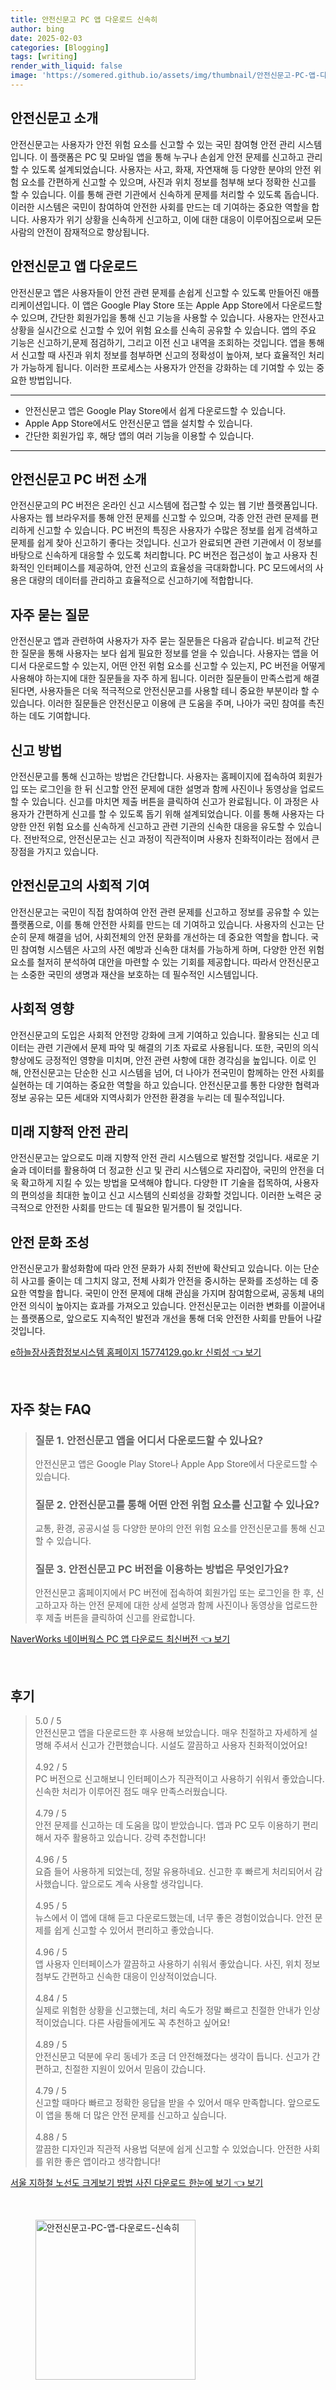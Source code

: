 ```yaml
---
title: 안전신문고 PC 앱 다운로드 신속히
author: bing
date: 2025-02-03
categories: [Blogging]
tags: [writing]
render_with_liquid: false
image: 'https://somered.github.io/assets/img/thumbnail/안전신문고-PC-앱-다운로드-신속히.webp'
---
```



<h2 id='안전신문고_소개'>안전신문고 소개</h2>

<p>안전신문고는 사용자가 안전 위험 요소를 신고할 수 있는 국민 참여형 안전 관리 시스템입니다. 이 플랫폼은 PC 및 모바일 앱을 통해 누구나 손쉽게 안전 문제를 신고하고 관리할 수 있도록 설계되었습니다. 사용자는 사고, 화재, 자연재해 등 다양한 분야의 안전 위험 요소를 간편하게 신고할 수 있으며, 사진과 위치 정보를 첨부해 보다 정확한 신고를 할 수 있습니다. 이를 통해 관련 기관에서 신속하게 문제를 처리할 수 있도록 돕습니다. 이러한 시스템은 국민이 참여하여 안전한 사회를 만드는 데 기여하는 중요한 역할을 합니다. 사용자가 위기 상황을 신속하게 신고하고, 이에 대한 대응이 이루어짐으로써 모든 사람의 안전이 잠재적으로 향상됩니다.</p>

<h2 id='안전신문고_앱_다운로드'>안전신문고 앱 다운로드</h2>

<p>안전신문고 앱은 사용자들이 안전 관련 문제를 손쉽게 신고할 수 있도록 만들어진 애플리케이션입니다. 이 앱은 Google Play Store 또는 Apple App Store에서 다운로드할 수 있으며, 간단한 회원가입을 통해 신고 기능을 사용할 수 있습니다. 사용자는 안전사고 상황을 실시간으로 신고할 수 있어 위험 요소를 신속히 공유할 수 있습니다. 앱의 주요 기능은 신고하기,문제 점검하기, 그리고 이전 신고 내역을 조회하는 것입니다. 앱을 통해서 신고할 때 사진과 위치 정보를 첨부하면 신고의 정확성이 높아져, 보다 효율적인 처리가 가능하게 됩니다. 이러한 프로세스는 사용자가 안전을 강화하는 데 기여할 수 있는 중요한 방법입니다.</p>

<hr />

<ul>
    <li>안전신문고 앱은 Google Play Store에서 쉽게 다운로드할 수 있습니다.</li>
    <li>Apple App Store에서도 안전신문고 앱을 설치할 수 있습니다.</li>
    <li>간단한 회원가입 후, 해당 앱의 여러 기능을 이용할 수 있습니다.</li>
</ul>

<hr />

<h2 id='안전신문고_PC_버전'>안전신문고 PC 버전 소개</h2>

<p>안전신문고의 PC 버전은 온라인 신고 시스템에 접근할 수 있는 웹 기반 플랫폼입니다. 사용자는 웹 브라우저를 통해 안전 문제를 신고할 수 있으며, 각종 안전 관련 문제를 편리하게 신고할 수 있습니다. PC 버전의 특징은 사용자가 수많은 정보를 쉽게 검색하고 문제를 쉽게 찾아 신고하기 좋다는 것입니다. 신고가 완료되면 관련 기관에서 이 정보를 바탕으로 신속하게 대응할 수 있도록 처리합니다. PC 버전은 접근성이 높고 사용자 친화적인 인터페이스를 제공하여, 안전 신고의 효율성을 극대화합니다. PC 모드에서의 사용은 대량의 데이터를 관리하고 효율적으로 신고하기에 적합합니다.</p>

<h2 id='자주_묻는_질문'>자주 묻는 질문</h2>

<p>안전신문고 앱과 관련하여 사용자가 자주 묻는 질문들은 다음과 같습니다. 비교적 간단한 질문을 통해 사용자는 보다 쉽게 필요한 정보를 얻을 수 있습니다. 사용자는 앱을 어디서 다운로드할 수 있는지, 어떤 안전 위험 요소를 신고할 수 있는지, PC 버전을 어떻게 사용해야 하는지에 대한 질문들을 자주 하게 됩니다. 이러한 질문들이 만족스럽게 해결된다면, 사용자들은 더욱 적극적으로 안전신문고를 사용할 테니 중요한 부분이라 할 수 있습니다. 이러한 질문들은 안전신문고 이용에 큰 도움을 주며, 나아가 국민 참여를 촉진하는 데도 기여합니다.</p>

<h2 id='신고_방법'>신고 방법</h2>

<p>안전신문고를 통해 신고하는 방법은 간단합니다. 사용자는 홈페이지에 접속하여 회원가입 또는 로그인을 한 뒤 신고할 안전 문제에 대한 설명과 함께 사진이나 동영상을 업로드할 수 있습니다. 신고를 마치면 제출 버튼을 클릭하여 신고가 완료됩니다. 이 과정은 사용자가 간편하게 신고를 할 수 있도록 돕기 위해 설계되었습니다. 이를 통해 사용자는 다양한 안전 위험 요소를 신속하게 신고하고 관련 기관의 신속한 대응을 유도할 수 있습니다. 전반적으로, 안전신문고는 신고 과정이 직관적이며 사용자 친화적이라는 점에서 큰 장점을 가지고 있습니다.</p>

<h2 id='안전신문고_기여'>안전신문고의 사회적 기여</h2>

<p>안전신문고는 국민이 직접 참여하여 안전 관련 문제를 신고하고 정보를 공유할 수 있는 플랫폼으로, 이를 통해 안전한 사회를 만드는 데 기여하고 있습니다. 사용자의 신고는 단순히 문제 해결을 넘어, 사회전체의 안전 문화를 개선하는 데 중요한 역할을 합니다. 국민 참여형 시스템은 사고의 사전 예방과 신속한 대처를 가능하게 하며, 다양한 안전 위험 요소를 철저히 분석하여 대안을 마련할 수 있는 기회를 제공합니다. 따라서 안전신문고는 소중한 국민의 생명과 재산을 보호하는 데 필수적인 시스템입니다.</p>

<h2 id='사회적_영향'>사회적 영향</h2>

<p>안전신문고의 도입은 사회적 안전망 강화에 크게 기여하고 있습니다. 활용되는 신고 데이터는 관련 기관에서 문제 파악 및 해결의 기초 자료로 사용됩니다. 또한, 국민의 의식 향상에도 긍정적인 영향을 미치며, 안전 관련 사항에 대한 경각심을 높입니다. 이로 인해, 안전신문고는 단순한 신고 시스템을 넘어, 더 나아가 전국민이 함께하는 안전 사회를 실현하는 데 기여하는 중요한 역할을 하고 있습니다. 안전신문고를 통한 다양한 협력과 정보 공유는 모든 세대와 지역사회가 안전한 환경을 누리는 데 필수적입니다.</p>

<h2 id='미래_지향_안전'>미래 지향적 안전 관리</h2>

<p>안전신문고는 앞으로도 미래 지향적 안전 관리 시스템으로 발전할 것입니다. 새로운 기술과 데이터를 활용하여 더 정교한 신고 및 관리 시스템으로 자리잡아, 국민의 안전을 더욱 확고하게 지킬 수 있는 방법을 모색해야 합니다. 다양한 IT 기술을 접목하여, 사용자의 편의성을 최대한 높이고 신고 시스템의 신뢰성을 강화할 것입니다. 이러한 노력은 궁극적으로 안전한 사회를 만드는 데 필요한 밑거름이 될 것입니다.</p>

<h2 id='안전_문화_조성'>안전 문화 조성</h2>

<p>안전신문고가 활성화함에 따라 안전 문화가 사회 전반에 확산되고 있습니다. 이는 단순히 사고를 줄이는 데 그치지 않고, 전체 사회가 안전을 중시하는 문화를 조성하는 데 중요한 역할을 합니다. 국민이 안전 문제에 대해 관심을 가지며 참여함으로써, 공동체 내의 안전 의식이 높아지는 효과를 가져오고 있습니다. 안전신문고는 이러한 변화를 이끌어내는 플랫폼으로, 앞으로도 지속적인 발전과 개선을 통해 더욱 안전한 사회를 만들어 나갈 것입니다.</p>


<p><a class="click-button" title="e하늘장사종합정보시스템 홈페이지 15774129.go.kr 신뢰성" href="https://somered.github.io/posts/e%ED%95%98%EB%8A%98%EC%9E%A5%EC%82%AC%EC%A2%85%ED%95%A9%EC%A0%95%EB%B3%B4%EC%8B%9C%EC%8A%A4%ED%85%9C-%ED%99%88%ED%8E%98%EC%9D%B4%EC%A7%80-15774129.go.kr-%EC%8B%A0%EB%A2%B0%EC%84%B1/" rel="dofollow">e하늘장사종합정보시스템 홈페이지 15774129.go.kr 신뢰성 👈 보기</a></p><br>
<h2 id='자주_찾는_FAQ'>자주 찾는 FAQ</h2>
<div itemscope="" itemtype="https://schema.org/FAQPage"> 
<blockquote> 
<div itemscope="" itemprop="mainEntity" itemtype="https://schema.org/Question"> 
<h3 itemprop="name">질문 1. 안전신문고 앱을 어디서 다운로드할 수 있나요?</h3> 
<div itemscope="" itemprop="acceptedAnswer" itemtype="https://schema.org/Answer"> 
<span itemprop="text"> 
<p>안전신문고 앱은 Google Play Store나 Apple App Store에서 다운로드할 수 있습니다.</p> 
</span> 
</div> 
</div> 
<div itemscope="" itemprop="mainEntity" itemtype="https://schema.org/Question"> 
<h3 itemprop="name">질문 2. 안전신문고를 통해 어떤 안전 위험 요소를 신고할 수 있나요?</h3> 
<div itemscope="" itemprop="acceptedAnswer" itemtype="https://schema.org/Answer"> 
<span itemprop="text"> 
<p>교통, 환경, 공공시설 등 다양한 분야의 안전 위험 요소를 안전신문고를 통해 신고할 수 있습니다.</p> 
</span> 
</div> 
</div> 
<div itemscope="" itemprop="mainEntity" itemtype="https://schema.org/Question"> 
<h3 itemprop="name">질문 3. 안전신문고 PC 버전을 이용하는 방법은 무엇인가요?</h3> 
<div itemscope="" itemprop="acceptedAnswer" itemtype="https://schema.org/Answer"> 
<span itemprop="text"> 
<p>안전신문고 홈페이지에서 PC 버전에 접속하여 회원가입 또는 로그인을 한 후, 신고하고자 하는 안전 문제에 대한 상세 설명과 함께 사진이나 동영상을 업로드한 후 제출 버튼을 클릭하여 신고를 완료합니다.</p> 
</span> 
</div> 
</div> 
</blockquote> 
</div>
<p><a class="click-button" title="NaverWorks 네이버웍스 PC 앱 다운로드 최신버전" href="https://somered.github.io/posts/NaverWorks-%EB%84%A4%EC%9D%B4%EB%B2%84%EC%9B%8D%EC%8A%A4-PC-%EC%95%B1-%EB%8B%A4%EC%9A%B4%EB%A1%9C%EB%93%9C-%EC%B5%9C%EC%8B%A0%EB%B2%84%EC%A0%84/" rel="dofollow">NaverWorks 네이버웍스 PC 앱 다운로드 최신버전 👈 보기</a></p><br>
<h2 id='후기'>후기</h2>
<div itemscope itemtype="https://schema.org/Product">
  <blockquote>
  <div itemprop="review" itemscope itemtype="https://schema.org/Review">
      <div itemprop="reviewRating" itemscope itemtype="https://schema.org/Rating"> <span itemprop="ratingValue">5.0</span> / <span itemprop="bestRating">5</span> </div>
      <span itemprop="reviewBody">안전신문고 앱을 다운로드한 후 사용해 보았습니다. 매우 친절하고 자세하게 설명해 주셔서 신고가 간편했습니다. 시설도 깔끔하고 사용자 친화적이었어요!</span>
  </div>
  <br>
  <div itemprop="review" itemscope itemtype="https://schema.org/Review">
      <div itemprop="reviewRating" itemscope itemtype="https://schema.org/Rating"> <span itemprop="ratingValue">4.92</span> / <span itemprop="bestRating">5</span> </div>
      <span itemprop="reviewBody">PC 버전으로 신고해보니 인터페이스가 직관적이고 사용하기 쉬워서 좋았습니다. 신속한 처리가 이루어진 점도 매우 만족스러웠습니다.</span>
  </div>
  <br>
  <div itemprop="review" itemscope itemtype="https://schema.org/Review">
      <div itemprop="reviewRating" itemscope itemtype="https://schema.org/Rating"> <span itemprop="ratingValue">4.79</span> / <span itemprop="bestRating">5</span> </div>
      <span itemprop="reviewBody">안전 문제를 신고하는 데 도움을 많이 받았습니다. 앱과 PC 모두 이용하기 편리해서 자주 활용하고 있습니다. 강력 추천합니다!</span>
  </div>
  <br>
  <div itemprop="review" itemscope itemtype="https://schema.org/Review">
      <div itemprop="reviewRating" itemscope itemtype="https://schema.org/Rating"> <span itemprop="ratingValue">4.96</span> / <span itemprop="bestRating">5</span> </div>
      <span itemprop="reviewBody">요즘 들어 사용하게 되었는데, 정말 유용하네요. 신고한 후 빠르게 처리되어서 감사했습니다. 앞으로도 계속 사용할 생각입니다.</span>
  </div>
  <br>
  <div itemprop="review" itemscope itemtype="https://schema.org/Review">
      <div itemprop="reviewRating" itemscope itemtype="https://schema.org/Rating"> <span itemprop="ratingValue">4.95</span> / <span itemprop="bestRating">5</span> </div>
      <span itemprop="reviewBody">뉴스에서 이 앱에 대해 듣고 다운로드했는데, 너무 좋은 경험이었습니다. 안전 문제를 쉽게 신고할 수 있어서 편리하고 좋았습니다.</span>
  </div>
  <br>
  <div itemprop="review" itemscope itemtype="https://schema.org/Review">
      <div itemprop="reviewRating" itemscope itemtype="https://schema.org/Rating"> <span itemprop="ratingValue">4.96</span> / <span itemprop="bestRating">5</span> </div>
      <span itemprop="reviewBody">앱 사용자 인터페이스가 깔끔하고 사용하기 쉬워서 좋았습니다. 사진, 위치 정보 첨부도 간편하고 신속한 대응이 인상적이었습니다.</span>
  </div>
  <br>
  <div itemprop="review" itemscope itemtype="https://schema.org/Review">
      <div itemprop="reviewRating" itemscope itemtype="https://schema.org/Rating"> <span itemprop="ratingValue">4.84</span> / <span itemprop="bestRating">5</span> </div>
      <span itemprop="reviewBody">실제로 위험한 상황을 신고했는데, 처리 속도가 정말 빠르고 친절한 안내가 인상적이었습니다. 다른 사람들에게도 꼭 추천하고 싶어요!</span>
  </div>
  <br>
  <div itemprop="review" itemscope itemtype="https://schema.org/Review">
      <div itemprop="reviewRating" itemscope itemtype="https://schema.org/Rating"> <span itemprop="ratingValue">4.89</span> / <span itemprop="bestRating">5</span> </div>
      <span itemprop="reviewBody">안전신문고 덕분에 우리 동네가 조금 더 안전해졌다는 생각이 듭니다. 신고가 간편하고, 친절한 지원이 있어서 믿음이 갔습니다.</span>
  </div>
  <br>
  <div itemprop="review" itemscope itemtype="https://schema.org/Review">
      <div itemprop="reviewRating" itemscope itemtype="https://schema.org/Rating"> <span itemprop="ratingValue">4.79</span> / <span itemprop="bestRating">5</span> </div>
      <span itemprop="reviewBody">신고할 때마다 빠르고 정확한 응답을 받을 수 있어서 매우 만족합니다. 앞으로도 이 앱을 통해 더 많은 안전 문제를 신고하고 싶습니다.</span>
  </div>
  <br>
  <div itemprop="review" itemscope itemtype="https://schema.org/Review">
      <div itemprop="reviewRating" itemscope itemtype="https://schema.org/Rating"> <span itemprop="ratingValue">4.88</span> / <span itemprop="bestRating">5</span> </div>
      <span itemprop="reviewBody">깔끔한 디자인과 직관적 사용법 덕분에 쉽게 신고할 수 있었습니다. 안전한 사회를 위한 좋은 앱이라고 생각합니다!</span>
  </div>
  </blockquote>
</div>
<p><a class="click-button" title="서울 지하철 노선도 크게보기 방법 사진 다운로드 한눈에 보기" href="https://somered.github.io/posts/%EC%84%9C%EC%9A%B8-%EC%A7%80%ED%95%98%EC%B2%A0-%EB%85%B8%EC%84%A0%EB%8F%84-%ED%81%AC%EA%B2%8C%EB%B3%B4%EA%B8%B0-%EB%B0%A9%EB%B2%95-%EC%82%AC%EC%A7%84-%EB%8B%A4%EC%9A%B4%EB%A1%9C%EB%93%9C-%ED%95%9C%EB%88%88%EC%97%90-%EB%B3%B4%EA%B8%B0/" rel="dofollow">서울 지하철 노선도 크게보기 방법 사진 다운로드 한눈에 보기 👈 보기</a></p><br>
<figure class="image"><img src="https://somered.github.io/assets/img/thumbnail/안전신문고-PC-앱-다운로드-신속히.webp" alt="안전신문고-PC-앱-다운로드-신속히" width="256" height="256"></figure>